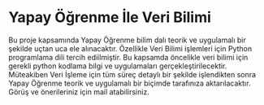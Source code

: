 # Yapay Öğrenme İle Veri Bilimi
Bu proje kapsamında Yapay Öğrenme bilim dalı teorik ve uygulamalı bir şekilde uçtan uca ele alınacaktır. Özellikle Veri Bilimi işlemleri için Python programlama
dili tercih ediilmiştir. Bu kapsamda öncelikle veri bilimi için gerekli python kodlama bilgi ve uygulamaları gerçekleştirilecektir. Müteakiben Veri İşleme için
tüm süreç detaylı bir şekilde işlendikten sonra Yapay Öğrenme teorik ve uygulamalı bir biçimde tarafınıza aktarılacaktır. Görüş ve önerileriniz için mail atabilirsiniz.
